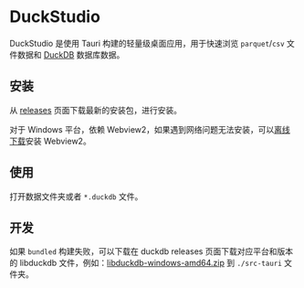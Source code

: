 # DuckStudio

DuckStudio 是使用 Tauri 构建的轻量级桌面应用，用于快速浏览 `parquet`/`csv` 文件数据和 [DuckDB](https://github.com/duckdb/duckdb) 数据库数据。

## 安装

从 [releases](https://github.com/l1xnan/DuckStudio/releases) 页面下载最新的安装包，进行安装。

对于 Windows 平台，依赖 Webview2，如果遇到网络问题无法安装，可以[离线下载](https://developer.microsoft.com/en-us/microsoft-edge/webview2/#download-section)安装 Webview2。

## 使用

打开数据文件夹或者 `*.duckdb` 文件。

## 开发

如果 `bundled` 构建失败，可以下载在 duckdb releases 页面下载对应平台和版本的 libduckdb 文件，例如：[libduckdb-windows-amd64.zip](https://github.com/duckdb/duckdb/releases/download/v0.9.1/libduckdb-windows-amd64.zip) 到 `./src-tauri` 文件夹。
